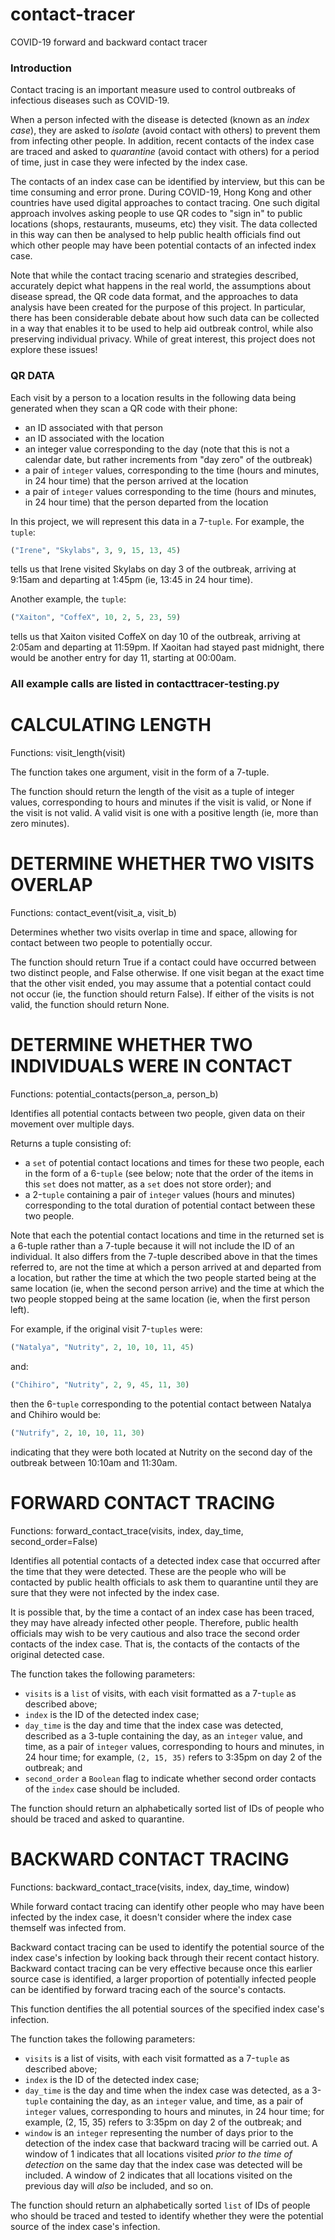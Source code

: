 # contact-tracer
COVID-19 forward and backward contact tracer

 ### Introduction

Contact tracing is an important measure used to control outbreaks of infectious diseases such as COVID-19.

When a person infected with the disease is detected (known as an *index case*), they are asked to *isolate* (avoid contact with others) to prevent them from infecting other  people. In addition, recent contacts of the index case are traced and  asked to *quarantine* (avoid contact with others) for a period of time, just in case they were infected by the index case.

The contacts of an index case can be identified by interview, but  this can be time consuming and error prone. During COVID-19, Hong Kong and other countries have used digital approaches to contact tracing. One such digital approach involves asking people to use QR codes to "sign  in" to public locations (shops, restaurants, museums, etc) they visit.  The data collected in this way can then be analysed to help public  health officials find out which other people may have been potential  contacts of an infected index case.

Note that while the contact tracing scenario and strategies  described, accurately depict what happens in the real world, the  assumptions about disease spread, the QR code data format, and the  approaches to data analysis have been created for the purpose of this  project. In particular, there has been considerable debate about how  such data can be collected in a way that enables it to be used to help  aid outbreak control, while also preserving individual privacy. While of great interest, this project does not explore these issues!

### QR DATA

Each visit by a person to a location results in the following data being generated when they scan a QR code with their phone:

- an ID associated with that person
- an ID associated with the location
- an integer value corresponding to the day (note that this is not a  calendar date, but rather increments from "day zero" of the outbreak)
- a pair of `integer` values, corresponding to the time (hours and minutes, in 24 hour time) that the person arrived at the location
- a pair of `integer` values corresponding to the time (hours and minutes, in 24 hour time) that the person departed from the location

In this project, we will represent this data in a 7-`tuple`. For example, the `tuple`:

```python
("Irene", "Skylabs", 3, 9, 15, 13, 45)
```

tells us that Irene visited Skylabs on day 3 of the outbreak,  arriving at 9:15am and departing at 1:45pm (ie, 13:45 in 24 hour time).

Another example, the `tuple`:

```python
("Xaiton", "CoffeX", 10, 2, 5, 23, 59)
```

tells us that Xaiton visited CoffeX on day 10 of the outbreak,  arriving at 2:05am and departing at 11:59pm. If Xaoitan had stayed past  midnight, there would be another entry for day 11, starting at 00:00am.

### All example calls are listed in contacttracer-testing.py

# CALCULATING LENGTH
Functions: visit_length(visit)

The function takes one argument, visit in the form of a 7-tuple.

The function should return the length of the visit as a tuple of integer values, corresponding to hours and minutes if the visit is valid, or None if the visit is not valid. A valid visit is one with a positive length (ie, more than zero minutes).

# DETERMINE WHETHER TWO VISITS OVERLAP
Functions: contact_event(visit_a, visit_b)

Determines whether two visits overlap in time and space, allowing for contact between two people to potentially occur.

The function should return True if a contact could have occurred between two distinct people, and False otherwise. If one visit began at the exact time that the other visit ended, you may assume that a potential contact could not occur (ie, the function should return False). If either of the visits is not valid, the function should return None.

# DETERMINE WHETHER TWO INDIVIDUALS WERE IN CONTACT
Functions: potential_contacts(person_a, person_b)

Identifies all potential contacts between two people, given data on their movement over multiple days.

Returns a tuple consisting of:
- a `set` of potential contact locations and times for these two people, each in the form of a 6-`tuple` (see below; note that the order of the items in this `set` does not matter, as a `set` does not store order); and
- a 2-`tuple` containing a pair of `integer` values (hours and minutes) corresponding to the total duration of potential contact between these two people.

Note that each the potential contact locations and time in the returned set is a 6-tuple rather than a 7-tuple because it will not include the ID of an individual. It also differs from the 7-tuple described above in that the times referred to, are not the time at which a person arrived at and departed from a location, but rather the time at which the two people started being at the same location (ie, when the second person arrive) and the time at which the two people stopped being at the same location (ie, when the first person left).

For example, if the original visit 7-`tuples` were:

```python
("Natalya", "Nutrity", 2, 10, 10, 11, 45)
```

and:

```python
("Chihiro", "Nutrity", 2, 9, 45, 11, 30)
```

then the 6-`tuple` corresponding to the potential contact between Natalya and Chihiro would be:

```python
("Nutrify", 2, 10, 10, 11, 30)
```

indicating that they were both located at Nutrity on the second day of the outbreak between 10:10am and 11:30am.

# FORWARD CONTACT TRACING
Functions: forward_contact_trace(visits, index, day_time, second_order=False)

Identifies all potential contacts of a detected index case that occurred after the time that they were detected. These are the people who will be contacted by public health officials to ask them to quarantine until they are sure that they were not infected by the index case.

It is possible that, by the time a contact of an index case has been traced, they may have already infected other people. Therefore, public health officials may wish to be very cautious and also trace the second order contacts of the index case. That is, the contacts of the contacts of the original detected case.

The function takes the following parameters:

- `visits` is a `list` of visits, with each visit formatted as a 7-`tuple` as described above;
- `index` is the ID of the detected index case;
- `day_time` is the day and time that the index case was detected, described as a 3-tuple containing the day, as an `integer` value, and time, as a pair of `integer` values, corresponding to hours and minutes, in 24 hour time; for example, `(2, 15, 35)` refers to 3:35pm on day 2 of the outbreak; and
- `second_order` a `Boolean` flag to indicate whether second order contacts of the `index` case should be included.

The function should return an alphabetically sorted list of IDs of people who should be traced and asked to quarantine.

# BACKWARD CONTACT TRACING
Functions: backward_contact_trace(visits, index, day_time, window)

While forward contact tracing can identify other people who may have been infected by the index case, it doesn't consider where the index case themself was infected from.

Backward contact tracing can be used to identify the potential source of the index case's infection by looking back through their recent contact history. Backward contact tracing can be very effective because once this earlier source case is identified, a larger proportion of potentially infected people can be identified by forward tracing each of the source's contacts.

This function dentifies the all potential sources of the specified index case's infection.

The function takes the following parameters:

- `visits` is a list of visits, with each visit formatted as a 7-`tuple` as described above;
- `index` is the ID of the detected index case;
- `day_time` is the day and time when the index case was detected, as a 3-`tuple` containing the day, as an `integer` value, and time, as a pair of `integer` values, corresponding to hours and minutes, in 24 hour time; for  example, (2, 15, 35) refers to 3:35pm on day 2 of the outbreak; and
- `window` is an `integer` representing the number of days prior to the detection of the index  case that backward tracing will be carried out. A window of 1 indicates  that all locations visited *prior to the time of detection* on  the same day that the index case was detected will be included. A window of 2 indicates that all locations visited on the previous day will *also* be included, and so on.

The function should return an alphabetically sorted `list` of IDs of people who should be traced and tested to identify whether  they were the potential source of the index case's infection.
